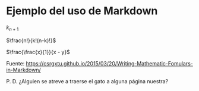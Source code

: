 # Ejemplo del uso de Markdown

$k_{n+1}$


$\frac{n!}{k!(n-k)!}$



$\frac{\frac{x}{1}}{x - y}$


Fuente: https://csrgxtu.github.io/2015/03/20/Writing-Mathematic-Fomulars-in-Markdown/

P. D. ¿Alguien se atreve a traerse el gato a alguna página nuestra?

